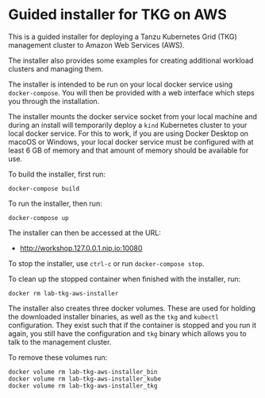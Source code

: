 Guided installer for TKG on AWS
===============================

This is a guided installer for deploying a Tanzu Kubernetes Grid (TKG)
management cluster to Amazon Web Services (AWS).

The installer also provides some examples for creating additional workload
clusters and managing them.

The installer is intended to be run on your local docker service using
``docker-compose``. You will then be provided with a web interface which
steps you through the installation.

The installer mounts the docker service socket from your local machine and
during an install will temporarily deploy a ``kind`` Kubernetes cluster to
your local docker service. For this to work, if you are using Docker Desktop
on macoOS or Windows, your local docker service must be configured with at
least 6 GB of memory and that amount of memory should be available for use.

To build the installer, first run:

```
docker-compose build
```

To run the installer, then run:

```
docker-compose up
```

The installer can then be accessed at the URL:

* http://workshop.127.0.0.1.nip.io:10080

To stop the installer, use ``ctrl-c`` or run ``docker-compose stop``.

To clean up the stopped container when finished with the installer, run:

```
docker rm lab-tkg-aws-installer
```

The installer also creates three docker volumes. These are used for holding
the downloaded installer binaries, as well as the ``tkg`` and ``kubectl``
configuration. They exist such that if the container is stopped and you run
it again, you still have the configuration and ``tkg`` binary which allows
you to talk to the management cluster.

To remove these volumes run:

```
docker volume rm lab-tkg-aws-installer_bin
docker volume rm lab-tkg-aws-installer_kube
docker volume rm lab-tkg-aws-installer_tkg
```
